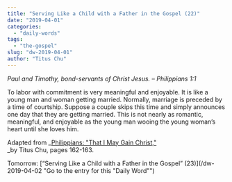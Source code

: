 ```yaml
---
title: "Serving Like a Child with a Father in the Gospel (22)"
date: "2019-04-01"
categories: 
  - "daily-words"
tags: 
  - "the-gospel"
slug: "dw-2019-04-01"
author: "Titus Chu"
---
```


_Paul and Timothy, bond-servants of Christ Jesus._ _– Philippians 1:1_

To labor with commitment is very meaningful and enjoyable. It is like a young man and woman getting married. Normally, marriage is preceded by a time of courtship. Suppose a couple skips this time and simply announces one day that they are getting married. This is not nearly as romantic, meaningful, and enjoyable as the young man wooing the young woman’s heart until she loves him.

Adapted from _[Philippians: "That I May Gain Christ,"](/book-philippians/ "Go to the listing for this book")  
_by Titus Chu, pages 162-163.

Tomorrow: [“Serving Like a Child with a Father in the Gospel” (23)](/dw-2019-04-02 "Go to the entry for this "Daily Word"")
